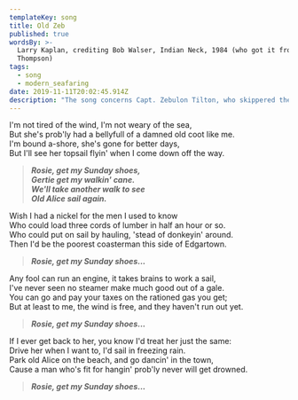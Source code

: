 ```yaml
---
templateKey: song
title: Old Zeb
published: true
wordsBy: >-
  Larry Kaplan, crediting Bob Walser, Indian Neck, 1984 (who got it from Bruce
  Thompson)
tags:
  - song
  - modern_seafaring
date: 2019-11-11T20:02:45.914Z
description: "The song concerns Capt. Zebulon Tilton, who skippered the\r\nschooner Alice B. Wentworth out of Vinyard Haven. He retired at age 83; Rosie and Gertie were his daughters. The song appears on "Cap'n Hawkins' Choice\" ( Winter Haven Records)."
---
```

I'm not tired of the wind, I'm not weary of the sea,\
But she's prob'ly had a bellyfull of a damned old coot like me.\
I'm bound a-shore, she's gone for better days,\
But I'll see her topsail flyin' when I come down off the way.

> ***Rosie, get my Sunday shoes,\
Gertie get my walkin' cane.\
We'll take another walk to see\
Old Alice sail again.***

Wish I had a nickel for the men I used to know\
Who could load three cords of lumber in half an hour or so.\
Who could put on sail by hauling, 'stead of donkeyin' around.\
Then I'd be the poorest coasterman this side of Edgartown.

> ***Rosie, get my Sunday shoes...***
 
Any fool can run an engine, it takes brains to work a sail,\
I've never seen no steamer make much good out of a gale.\
You can go and pay your taxes on the rationed gas you get;\
But at least to me, the wind is free, and they haven't run out yet.

> ***Rosie, get my Sunday shoes...***

If I ever get back to her, you know I'd treat her just the same:\
Drive her when I want to, I'd sail in freezing rain.\
Park old Alice on the beach, and go dancin' in the town,\
Cause a man who's fit for hangin' prob'ly never will get drowned.

> ***Rosie, get my Sunday shoes...***
